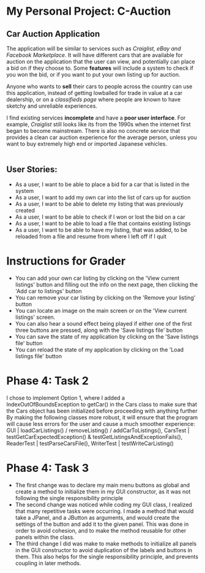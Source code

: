 # My Personal Project: C-Auction

## Car Auction Application

The application will be similar to services such as *Craiglist, eBay and Facebook Marketplace*. It will have different cars that are available for auction on the application that the user can view, and potentially
can place a bid on if they choose to. Some **features** will include a system to check if you won the bid, or if you want to put your own listing up for auction. 
<br>

Anyone who wants to **sell** their cars to people across the country can use this application, instead of getting lowballed for trade in value at a car dealership, or on a *classifieds page* where people are known to have sketchy and unreliable experiences.
<br>

I find existing services **incomplete** and have a **poor user interface**. For example, *Craiglist* still looks like its from the 1990s when the internet first began to become mainstream. There is also no concrete service that provides a clean car auction experience for the average person, unless you want to buy extremely high end or imported Japanese vehicles. 
<br>
<br>

## User Stories: <br>
- As a user, I want to be able to place a bid for a car that is listed in the system <br>
- As a user, I want to add my own car into the list of cars up for auction <br>
- As a user, I want to be able to delete my listing that was previously created <br>
- As a user, I want to be able to check if I won or lost the bid on a car <br>
- As a user, I want to be able to load a file that contains existing listings <br>
- As a user, I want to be able to have my listing, that was added, to be reloaded from a file and resume from where I left off if I quit <br>
#

# Instructions for Grader 
- You can add your own car listing by clicking on the 'View current listings' button and filling out the info on the next page, then clicking the 'Add car to listings' button
- You can remove your car listing by clicking on the 'Remove your listing' button
- You can locate an image on the main screen or on the 'View current listings' screen.
- You can also hear a sound effect being played if either one of the first three buttons are pressed, along with the 'Save listings file' button
- You can save the state of my application by clicking on the 'Save listings file' button
- You can reload the state of my application by clicking on the 'Load listings file' button

# Phase 4: Task 2
I chose to implement Option 1, where I added a IndexOutOfBoundsException to getCar() in the Cars class to make sure that the Cars object has been initialized before proceeding with anything further <br>
By making the following classes more robust, it will ensure that the program will cause less errors for the user and cause a much smoother experience: GUI | loadCarListings() / removeListing() / addCarToListings(), CarsTest | testGetCarExpectedException() & testGetListingsAndExceptionFails(), ReaderTest | testParseCarsFile(), WriterTest | testWriteCarListing()  

# Phase 4: Task 3
- The first change was to declare my main menu buttons as global and create a method to initialize them in my GUI constructor, as it was not following the single responsibility principle
- The second change was noticed while coding my GUI class, I realized that many repetitive tasks were occurring. I made a method that would take a JPanel, and a JButton as arguments, and would create the settings of the button and add it to the given panel. This was done in order to avoid cohesion, and to make the method reusable for other panels within the class. 
- The third change I did was make to make methods to initialize all panels in the GUI constructor to avoid duplication of the labels and buttons in them. This also helps for the single responsibility principle, and prevents coupling in later methods.  
